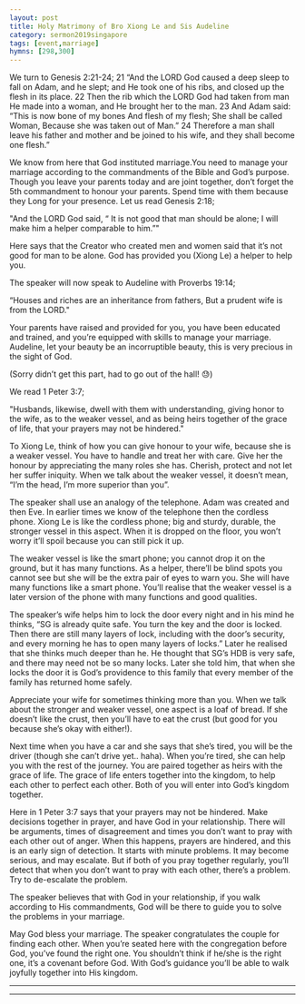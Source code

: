 ```yaml
---
layout: post
title: Holy Matrimony of Bro Xiong Le and Sis Audeline
category: sermon2019singapore
tags: [event,marriage]
hymns: [298,300]
---
```

We turn to Genesis 2:21-24; 
21 “And the LORD God caused a deep sleep to fall on Adam, and he slept; and He took one of his ribs, and closed up the flesh in its place. 
22 Then the rib which the LORD God had taken from man He made into a woman, and He brought her to the man. 
23 And Adam said: “This is now bone of my bones And flesh of my flesh; She shall be called Woman, Because she was taken out of Man.” 
24 Therefore a man shall leave his father and mother and be joined to his wife, and they shall become one flesh.”

We know from here that God instituted marriage.You need to manage your marriage according to the commandments of the Bible and God’s purpose. Though you leave your parents today and are joint together, don’t forget the 5th commandment to honour your parents. Spend time with them because they Long for your presence. Let us read Genesis 2:18; 

"And the LORD God said, “ It is not good that man should be alone; I will make him a helper comparable to him.”"

Here says that the Creator who created men and women said that it’s not good for man to be alone. God has provided you (Xiong Le) a helper to help you. 

The speaker will now speak to Audeline with Proverbs 19:14; 

“Houses and riches are an inheritance from fathers, But a prudent wife is from the LORD."

Your parents have raised and provided for you, you have been educated and trained, and you’re equipped with skills to manage your marriage. Audeline, let your beauty be an incorruptible beauty, this is very precious in the sight of God. 

(Sorry didn’t get this part, had to go out of the hall! 😓)

We read 1 Peter 3:7; 

"Husbands, likewise, dwell with them with understanding, giving honor to the wife, as to the weaker vessel, and as being heirs together of the grace of life, that your prayers may not be hindered."

To Xiong Le, think of how you can give honour to your wife, because she is a weaker vessel. You have to handle and treat her with care. Give her the honour by appreciating the many roles she has. Cherish, protect and not let her suffer iniquity. When we talk about the weaker vessel, it doesn’t mean, “I’m the head, I’m more superior than you”. 

The speaker shall use an analogy of the telephone. Adam was created and then Eve. In earlier times we know of the telephone then the cordless phone. Xiong Le is like the cordless phone; big and sturdy, durable, the stronger vessel in this aspect. When it is dropped on the floor, you won’t worry it’ll spoil because you can still pick it up. 

The weaker vessel is like the smart phone; you cannot drop it on the ground, but it has many functions. As a helper, there’ll be blind spots you cannot see but she will be the extra pair of eyes to warn you. She will have many functions like a smart phone. You’ll realise that the weaker vessel is a later version of the phone with many functions and good qualities. 

The speaker’s wife helps him to lock the door every night and in his mind he thinks, “SG is already quite safe. You turn the key and the door is locked. Then there are still many layers of lock, including with the door’s security, and every morning he has to open many layers of locks.” Later he realised that she thinks much deeper than he.  He thought that SG’s HDB is very safe, and there may need not be so many locks. Later she told him, that when she locks the door it is God’s providence to this family that every member of the family has returned home safely. 

Appreciate your wife for sometimes thinking more than you. When we talk about the stronger and weaker vessel, one aspect is a loaf of bread. If she doesn’t like the crust, then you’ll have to eat the crust (but good for you because she’s okay with either!).  

Next time when you have a car and she says that she’s tired, you will be the driver (though she can’t drive yet.. haha). When you’re tired, she can help you with the rest of the journey. You are paired together as heirs with the grace of life. The grace of life enters together into the kingdom, to help each other to perfect each other. Both of you will enter into God’s kingdom together. 

Here in 1 Peter 3:7 says that your prayers may not be hindered. Make decisions together in prayer, and have God in your relationship. There will be arguments, times of disagreement and times you don’t want to pray with each other out of anger. When this happens, prayers are hindered, and this is an early sign of detection. It starts with minute problems. It may become serious, and may escalate. But if both of you pray together regularly, you’ll detect that when you don’t want to pray with each other, there’s a problem. Try to de-escalate the problem. 

The speaker believes that with God in your relationship, if you walk according to His commandments, God will be there to guide you to solve the problems in your marriage. 

May God bless your marriage. The speaker congratulates the couple for finding each other. When you’re seated here with the congregation before God, you’ve found the right one. You shouldn’t think if he/she is the right one, it’s a covenant before God. With God’s guidance you’ll be able to walk joyfully together into His kingdom.



----
****

